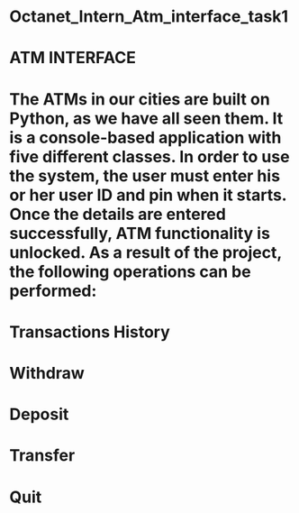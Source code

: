 # Octanet_Intern_Atm_interface_task1

# ATM INTERFACE
# The ATMs in our cities are built on Python, as we have all seen them. It is a console-based application with five different classes. In order to use the system, the user must enter his or her user ID and pin when it starts. Once the details are entered successfully, ATM functionality is unlocked. As a result of the project, the following operations can be performed:

# Transactions History
# Withdraw
# Deposit
# Transfer
# Quit
